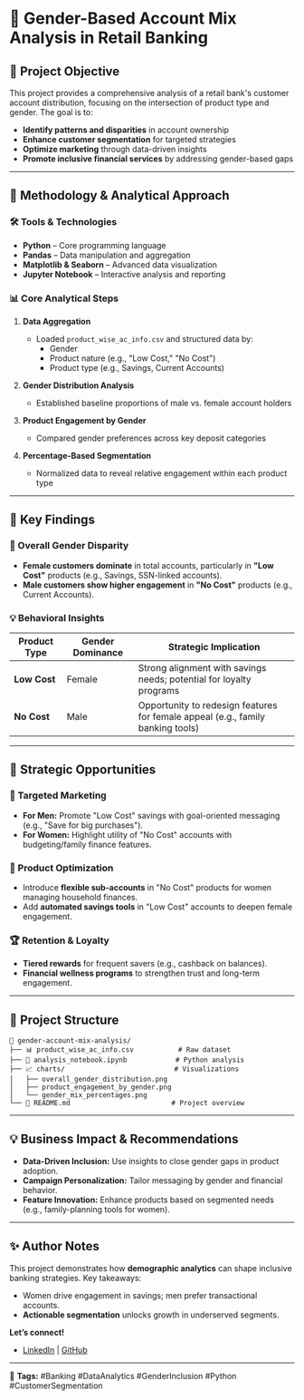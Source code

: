 # 🏦 Gender-Based Account Mix Analysis in Retail Banking  

## 🎯 Project Objective  
This project provides a comprehensive analysis of a retail bank's customer account distribution, focusing on the intersection of product type and gender. The goal is to:  
- **Identify patterns and disparities** in account ownership  
- **Enhance customer segmentation** for targeted strategies  
- **Optimize marketing** through data-driven insights  
- **Promote inclusive financial services** by addressing gender-based gaps  

---

## 🧠 Methodology & Analytical Approach  

### 🛠️ Tools & Technologies  
- **Python** – Core programming language  
- **Pandas** – Data manipulation and aggregation  
- **Matplotlib & Seaborn** – Advanced data visualization  
- **Jupyter Notebook** – Interactive analysis and reporting  

### 📊 Core Analytical Steps  
1. **Data Aggregation**  
   - Loaded `product_wise_ac_info.csv` and structured data by:  
     - Gender  
     - Product nature (e.g., "Low Cost," "No Cost")  
     - Product type (e.g., Savings, Current Accounts)  

2. **Gender Distribution Analysis**  
   - Established baseline proportions of male vs. female account holders  

3. **Product Engagement by Gender**  
   - Compared gender preferences across key deposit categories  

4. **Percentage-Based Segmentation**  
   - Normalized data to reveal relative engagement within each product type  

---

## 🔎 Key Findings  

### 📌 Overall Gender Disparity  
- **Female customers dominate** in total accounts, particularly in **"Low Cost"** products (e.g., Savings, SSN-linked accounts).  
- **Male customers show higher engagement** in **"No Cost"** products (e.g., Current Accounts).  

### 💡 Behavioral Insights  
| **Product Type** | **Gender Dominance** | **Strategic Implication** |  
|------------------|----------------------|--------------------------|  
| **Low Cost**     | Female               | Strong alignment with savings needs; potential for loyalty programs |  
| **No Cost**      | Male                 | Opportunity to redesign features for female appeal (e.g., family banking tools) |  

---

## 🚀 Strategic Opportunities  

### 🎯 Targeted Marketing  
- **For Men:** Promote "Low Cost" savings with goal-oriented messaging (e.g., "Save for big purchases").  
- **For Women:** Highlight utility of "No Cost" accounts with budgeting/family finance features.  

### 🧩 Product Optimization  
- Introduce **flexible sub-accounts** in "No Cost" products for women managing household finances.  
- Add **automated savings tools** in "Low Cost" accounts to deepen female engagement.  

### 🏆 Retention & Loyalty  
- **Tiered rewards** for frequent savers (e.g., cashback on balances).  
- **Financial wellness programs** to strengthen trust and long-term engagement.  

---

## 📂 Project Structure  
```  
📁 gender-account-mix-analysis/  
├── 📊 product_wise_ac_info.csv           # Raw dataset  
├── 📓 analysis_notebook.ipynb            # Python analysis  
├── 📈 charts/                           # Visualizations  
│   ├── overall_gender_distribution.png  
│   ├── product_engagement_by_gender.png  
│   └── gender_mix_percentages.png  
└── 📄 README.md                         # Project overview  
```  

---

## 💡 Business Impact & Recommendations  
- **Data-Driven Inclusion:** Use insights to close gender gaps in product adoption.  
- **Campaign Personalization:** Tailor messaging by gender and financial behavior.  
- **Feature Innovation:** Enhance products based on segmented needs (e.g., family-planning tools for women).  

---

## ✨ Author Notes  
This project demonstrates how **demographic analytics** can shape inclusive banking strategies. Key takeaways:  
- Women drive engagement in savings; men prefer transactional accounts.  
- **Actionable segmentation** unlocks growth in underserved segments.  

**Let’s connect!**  
- [LinkedIn](https://linkedin.com) | [GitHub](https://github.com)  

---  

📌 **Tags:** #Banking #DataAnalytics #GenderInclusion #Python #CustomerSegmentation